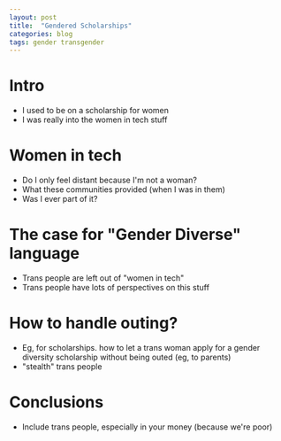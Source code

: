 ```yaml
---
layout: post
title:  "Gendered Scholarships"
categories: blog
tags: gender transgender
---
```


# Intro
* I used to be on a scholarship for women
* I was really into the women in tech stuff

# Women in tech
* Do I only feel distant because I'm not a woman?
* What these communities provided (when I was in them)
* Was I ever part of it?

# The case for "Gender Diverse" language
* Trans people are left out of "women in tech"
* Trans people have lots of perspectives on this stuff

# How to handle outing?
* Eg, for scholarships. how to let a trans woman apply for a gender diversity scholarship without being outed (eg, to parents)
* "stealth" trans people

# Conclusions
* Include trans people, especially in your money (because we're poor)
